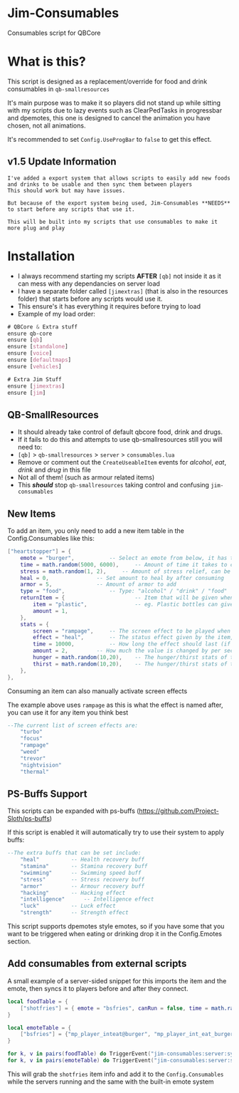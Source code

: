 # Jim-Consumables
Consumables script for QBCore

# What is this?
This script is designed as a replacement/override for food and drink consumables in `qb-smallresources`

It's main purpose was to make it so players did not stand up while sitting with my scripts due to lazy events such as ClearPedTasks in progressbar and dpemotes, this one is designed to cancel the animation you have chosen, not all animations.

It's recommended to set `Config.UseProgBar` to `false` to get this effect.

## v1.5 Update Information
	I've added a export system that allows scripts to easily add new foods and drinks to be usable and then sync them between players
	This should work but may have issues.

	But because of the export system being used, Jim-Consumables **NEEDS** to start before any scripts that use it.

	This will be built into my scripts that use consumables to make it more plug and play

# Installation

- I always recommend starting my scripts **AFTER** `[qb]` not inside it as it can mess with any dependancies on server load
- I have a separate folder called `[jimextras]` (that is also in the resources folder) that starts before any scripts would use it.
- This ensure's it has everything it requires before trying to load
- Example of my load order:
```CSS
# QBCore & Extra stuff
ensure qb-core
ensure [qb]
ensure [standalone]
ensure [voice]
ensure [defaultmaps]
ensure [vehicles]

# Extra Jim Stuff
ensure [jimextras]
ensure [jim]
```

## QB-SmallResources

- It should already take control of default qbcore food, drink and drugs.
- If it fails to do this and attempts to use qb-smallresources still you will need to:
- `[qb]` > `qb-smallresources` > `server` > `consumables.lua`
- Remove or comment out the `CreateUseableItem` events for *alcohol*, *eat*, *drink* and *drug* in this file
- Not all of them! (such as armour related items)
- This ***should*** stop `qb-smallresources` taking control and confusing `jim-consumables`

## New Items
To add an item, you only need to add a new item table in the Config.Consumables like this:
```lua
["heartstopper"] = {
	emote = "burger",			-- Select an emote from below, it has to be in here
	time = math.random(5000, 6000),		-- Amount of time it takes to consume the item
	stress = math.random(1, 2),		-- Amount of stress relief, can be 0
	heal = 0,				-- Set amount to heal by after consuming
	armor = 5,				-- Amount of armor to add
	type = "food",				-- Type: "alcohol" / "drink" / "food"
	returnItem = {						-- Item that will be given when the item is used
		item = "plastic",				-- eg. Plastic bottles can give "plastic"
		amount = 1,
	},
	stats = {
		screen = "rampage",		-- The screen effect to be played when after consuming the item
		effect = "heal", 		-- The status effect given by the item, "heal" / "stamina"
		time = 10000,			-- How long the effect should last (if not added it will default to 10000)
		amount = 2,			-- How much the value is changed by per second
		hunger = math.random(10,20),	-- The hunger/thirst stats of the item, if not found in the items.lua
		thirst = math.random(10,20),	-- The hunger/thirst stats of the item, if not found in the items.lua
	},
},
```
Consuming an item can also manually activate screen effects

The example above uses `rampage` as this is what the effect is named after, you can use it for any item you think best
```lua
--The current list of screen effects are:
	"turbo"
	"focus"
	"rampage"
	"weed"
	"trevor"
	"nightvision"
	"thermal"
```

## PS-Buffs Support
This scripts can be expanded with ps-buffs (https://github.com/Project-Sloth/ps-buffs)

If this script is enabled it will automatically try to use their system to apply buffs:

```lua
--The extra buffs that can be set include:
	"heal"			-- Health recovery buff
	"stamina"		-- Stamina recovery buff
	"swimming"		-- Swimming speed buff
	"stress"		-- Stress recovery buff
	"armor"			-- Armour recovery buff
	"hacking"		-- Hacking effect
	"intelligence"		-- Intelligence effect
	"luck"			-- Luck effect
	"strength"		-- Strength effect
```

This script supports dpemotes style emotes, so if you have some that you want to be triggered when eating or drinking drop it in the Config.Emotes section.


## Add consumables from external scripts

A small example of a server-sided snippet for this imports the item and the emote, then syncs it to players before and after they connect.

```lua
local foodTable = {
	["shotfries"] = { emote = "bsfries", canRun = false, time = math.random(5000, 6000), stress = math.random(2, 4), heal = 0, armor = 0, type = "food", stats = { hunger = math.random(55,65), }},
}

local emoteTable = {
	["bsfries"] = {"mp_player_inteat@burger", "mp_player_int_eat_burger_fp", "Fries", AnimationOptions = { Prop = "prop_food_bs_chips", PropBone = 18905, PropPlacement = {0.09, -0.06, 0.05, 300.0, 150.0}, EmoteMoving = true, EmoteLoop = true, }},
}

for k, v in pairs(foodTable) do TriggerEvent("jim-consumables:server:syncAddItem", k, v) end
for k, v in pairs(emoteTable) do TriggerEvent("jim-consumables:server:syncAddEmote", k, v) end
```
This will grab the `shotfries` item info and add it to the `Config.Consumables` while the servers running and the same with the built-in emote system